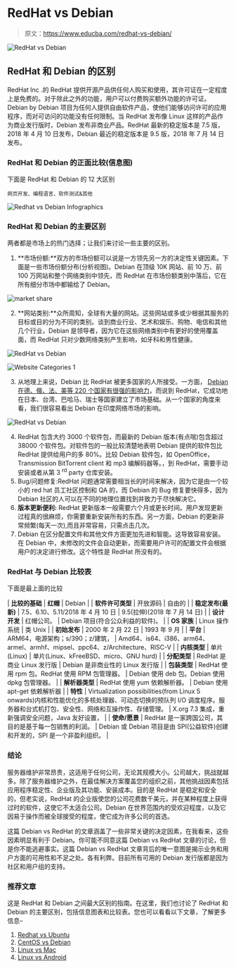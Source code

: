 # RedHat vs Debian

> 原文：<https://www.educba.com/redhat-vs-debian/>

![RedHat vs Debian](img/3fcaffb8e24d14cbe707dfc23d4e4981.png)



## RedHat 和 Debian 的区别

RedHat Inc .的 RedHat 提供开源产品供任何人购买和使用，其许可证在一定程度上是免费的。对于除此之外的功能，用户可以付费购买额外功能的许可证。Debian by Debian 项目为任何人提供自由软件产品，使他们能够访问许可的应用程序，而对可访问的功能没有任何限制。当 RedHat 发布像 Linux 这样的产品作为商业发行版时，Debian 发布非商业产品。RedHat 最新的稳定版本是 7.5 版，2018 年 4 月 10 日发布，Debian 最近的稳定版本是 9.5 版，2018 年 7 月 14 日发布。

### RedHat 和 Debian 的正面比较(信息图)

下面是 RedHat 和 Debian 的 12 大区别

<small>网页开发、编程语言、软件测试&其他</small>

![Redhat vs Debian Infographics](img/b57c82c4ad80f53bae90c4e726a6f2b1.png)



### RedHat 和 Debian 的主要区别

两者都是市场上的热门选择；让我们来讨论一些主要的区别。

1.  **市场份额:**双方的市场份额可以说是一方领先另一方的决定性关键因素。下面是一些市场份额分布(分析视图)。Debian 在顶级 10K 网站、前 10 万、前 100 万网站和整个网络类别中领先，而 RedHat 在市场份额类别中落后，它在所有细分市场中都输给了 Debian。

![market share](img/1ca6aa6a83355e0f76879a8848fc1a20.png)



2.  **网站类别:**众所周知，全球有大量的网站。这些网站或多或少根据其服务的目标或目的分为不同的类别。谈到商业行业、艺术和娱乐、购物、电信和其他几个行业，Debian 是领导者，因为它在这些网络类别中有更好的使用覆盖面，而 RedHat 只对少数网络类别产生影响，如牙科和男性健康。

![RedHat vs Debian](img/6bb74e67477cb4e783166759bc48574b.png)



![Website Categories 1](img/a8fb08b181c000861a17ccbdbd70bb4e.png)



3.  从地理上来说，Debian 比 RedHat 被更多国家的人所接受。一方面， [Debian 在德、俄、法、美等 220 个国家有很强的影响力](https://www.educba.com/what-is-debian/)，而说到 RedHat，它成功地在日本、台湾、巴哈马、瑞士等国家建立了市场基础。从一个国家的角度来看，我们很容易看出 Debian 在印度网络市场的影响。

![RedHat vs Debian](img/9f41ed8c4f9daaba7258cc6938b15817.png)



4.  RedHat 包含大约 3000 个软件包，而最新的 Debian 版本(有点喘)包含超过 38000 个软件包。对软件包的一般比较清楚地表明 Debian 提供的软件包比 RedHat 提供给用户的多 80%。比较 Debian 软件包，如 OpenOffice，Transmission BitTorrent client 和 mp3 编解码器等。，到 RedHat，需要手动安装或者从第 3 <sup>rd</sup> party 仓库安装。
5.  Bug/问题修复:RedHat 问题通常需要相当长的时间来解决，因为它是由一个较小的 red hat 员工社区控制和 QA 的，而 Debian 的 Bug 修复要快得多，因为 Debian 社区的人可以在不同的地理位置找到并致力于尽快解决它。
6.  **版本更新便利:** RedHat 更新版本一般需要六个月或更长时间。用户发现更新过程真的很麻烦，你需要重新安装所有的东西。另一方面，Debian 的更新非常频繁(每天一次),而且非常容易，只需点击几次。
7.  Debian 在区分配置文件和其他文件方面更加先进和智能。这导致容易安装。在 Debian 中，未修改的文件会自动更新，而需要用户许可的配置文件会根据用户的决定进行修改。这个特性是 RedHat 所没有的。

### RedHat 与 Debian 比较表

下面是最上面的比较

| **比较的基础** | **红帽** | Debian |
| **软件许可类型** | 开放源码 | 自由的 |
| **稳定发布(最新)** | 7.5、6.10、5.11/2018 年 4 月 10 日 | 9.5(拉伸)(2018 年 7 月 14 日) |
| **设计开发** | 红帽公司。 | Debian 项目(符合公众利益的软件)。 |
| **OS 家族** | Linux 操作系统 | 类 Unix |
| **初始发布** | 2000 年 2 月 22 日 | 1993 年 9 月 |
| **平台** | ARM64，电源架构；s/390；z/建筑， | Amd64、is64、i386、arm64、armel、armhf、mipsel、ppc64、z/Architecture、RISC-V |
| **内核类型** | 单片(Linux) | 单片(Linux、kFreeBSD、micro、GNU hurd) |
| **分配类型** | RedHat 是商业 Linux 发行版 | Debian 是非商业性的 Linux 发行版 |
| **包装类型** | RedHat 使用 rpm 包。RedHat 使用 RPM 包管理器。 | Debian 使用 deb 包。Debian 使用 dpkg 包管理器。 |
| **解析器类型** | RedHat 使用 yum 依赖解析器。 | Debian 使用 apt-get 依赖解析器 |
| **特性** | Virtualization possibilities(from Linux 5 onwards)内核和性能优化的多核处理器、可动态切换的预队列 I/O 调度程序。服务器和台式机打包、安全性、网络和互操作性、存储管理。 | X.org 7.3 集成，重新强调安全问题，Java 友好设置， |
| **使命/愿景** | RedHat 是一家跨国公司，其目的是基于每一包销售的利润。 | Debian 或 Debian 项目是由 SPI(公益软件)创建和开发的，SPI 是一个非盈利组织。 |

### 结论

服务器维护非常昂贵，这适用于任何公司，无论其规模大小。公司越大，挑战就越多。除了服务器维护之外，在最佳解决方案覆盖您的组织之前，其他挑战因素包括应用程序稳定性、企业版及其功能、安装成本。目的是 RedHat 是稳定和安全的，但老实说，RedHat 的企业版使您的公司花费数千美元，并在某种程度上获得过时的软件，这使它不太适合公司。Debian 在世界范围内的受欢迎程度，以及它因易于操作而被全球接受的程度，使它成为许多公司的首选。

这篇 Debian vs RedHat 的文章涵盖了一些非常关键的决定因素，在我看来，这些因素明显有利于 Debian。你可能不同意这篇 Debian vs RedHat 文章的讨论，但是你不能逃避事实。这篇 Debian vs RedHat 文章背后的唯一意图是揭示业务和用户方面的可用性和不足之处。各有利弊。目前所有可用的 Debian 发行版都是因为社区和用户组的支持。

### 推荐文章

这是 RedHat 和 Debian 之间最大区别的指南。在这里，我们也讨论了 RedHat 和 Debian 的主要区别，包括信息图表和比较表。您也可以看看以下文章，了解更多信息–

1.  [Redhat vs Ubuntu](https://www.educba.com/redhat-vs-ubuntu/)
2.  [CentOS vs Debian](https://www.educba.com/centos-vs-debian/)
3.  [Linux vs Mac](https://www.educba.com/linux-vs-mac/)
4.  [Linux vs Android](https://www.educba.com/linux-vs-android/)





